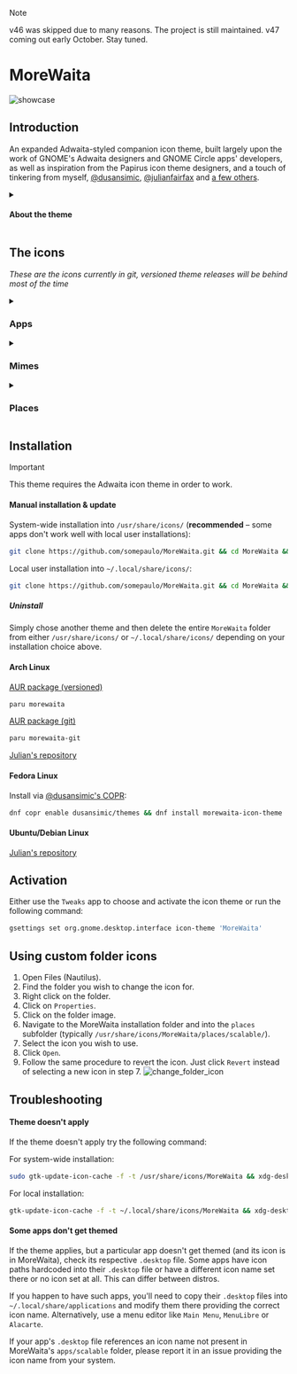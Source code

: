 > [!NOTE]
> v46 was skipped due to many reasons. The project is still maintained. v47 coming out early October. Stay tuned.

# MoreWaita
![showcase](https://repository-images.githubusercontent.com/543632052/3eca878b-6b04-49d9-a5f6-c369569fa610)

## Introduction

An expanded Adwaita-styled companion icon theme, built largely upon the work of GNOME's Adwaita designers and GNOME Circle apps' developers, as well as inspiration from the Papirus icon theme designers, and a touch of tinkering from myself, [@dusansimic](https://github.com/dusansimic), [@julianfairfax](https://github.com/julianfairfax) and [a few others](https://github.com/somepaulo/MoreWaita/graphs/contributors).

<details>
<summary><h4>About the theme</h4></summary>

The purpose of this theme is to provide third-party apps with a consistent look and feel in Gnome Shell.

The goal of MoreWaita is to add to Adwaita, not modify it, and to do roughly what Breeze does for KDE. This theme does not override any Adwaita icons, nor any Gnome Circle apps icons, nor icons that generally fit into the Adwaita paradigm (like Transmission GTK). Currently, this theme is way less all-inclusive than many others, but the aim is to be on par with Papirus some day. However, this is (mostly) a one-man hobby effort, albeit with some greatly appreciated help, so suggestions, requests, PRs and contributions are very welcome. Please read CONTRIBUTING.md before submitting PRs.

For most icons, especially branded ones, the general idea is to stay as close as possible to the original icons – to the point of using them in full – and giving them the distinct Adwaita 'perspective' and general flatness. One thing this theme deviates from is the Gnome colour palette in brand icons – MoreWaita keeps the brand colours.

This theme is built and tested against vanilla Gnome on Arch Linux. If an icon is in the theme, but is not applying to your app, please open an issue and mention the icon name referenced in your app's `.desktop` file.
</details>

## The icons
_These are the icons currently in git, versioned theme releases will be behind most of the time_
<details>
<summary><h3>Apps</h3></summary>
  
![icon](./apps/scalable/abiword.svg) ![icon](./apps/scalable/gnome-aisleriot.svg) ![icon](./apps/scalable/alacritty.svg) ![icon](./apps/scalable/androidstudio.svg) ![icon](./apps/scalable/android-studio-canary.svg) ![icon](./apps/scalable/anydesk.svg) ![icon](./apps/scalable/ardour.svg) ![icon](./apps/scalable/atomix.svg) ![icon](./apps/scalable/audacity.svg) ![icon](./apps/scalable/bitwarden.svg) ![icon](./apps/scalable/bitwig-studio.svg) ![icon](./apps/scalable/bleachbit.svg) ![icon](./apps/scalable/blender.svg) ![icon](./apps/scalable/brave-desktop.svg) ![icon](./apps/scalable/dev.bsnes.bsnes.svg) ![icon](./apps/scalable/btop.svg) ![icon](./apps/scalable/accessories-character-map.svg) ![icon](./apps/scalable/calibre.svg) ![icon](./apps/scalable/calibre-ebook-edit.svg) ![icon](./apps/scalable/calibre-viewer.svg) ![icon](./apps/scalable/carla.svg) ![icon](./apps/scalable/carla-control.svg) ![icon](./apps/scalable/cawbird.svg) ![icon](./apps/scalable/chromium-browser.svg) ![icon](./apps/scalable/clamtk.svg) ![icon](./apps/scalable/com.github.rafostar.Clapper.svg) ![icon](./apps/scalable/CMakeSetup.svg) ![icon](./apps/scalable/codeblocks.svg) ![icon](./apps/scalable/code-oss.svg) ![icon](./apps/scalable/corectrl.svg) ![icon](./apps/scalable/cups.svg) ![icon](./apps/scalable/darktable.svg) ![icon](./apps/scalable/resolve.svg) ![icon](./apps/scalable/dbeaver.svg) ![icon](./apps/scalable/preferences-desktop-theme.svg) ![icon](./apps/scalable/discord.svg) ![icon](./apps/scalable/discord-canary.svg) ![icon](./apps/scalable/org.DolphinEmu.dolphin-emu.svg) ![icon](./apps/scalable/eclipse.svg) ![icon](./apps/scalable/electron.svg) ![icon](./apps/scalable/electrum.svg) ![icon](./apps/scalable/io.element.Element.svg) ![icon](./apps/scalable/enpass.svg) ![icon](./apps/scalable/etcher.svg) ![icon](./apps/scalable/facebook-messenger.svg) ![icon](./apps/scalable/org.fdroid.Repomaker.svg) ![icon](./apps/scalable/figma.svg) ![icon](./apps/scalable/filezilla.svg) ![icon](./apps/scalable/firefox.svg) ![icon](./apps/scalable/firefox-developer-edition.svg) ![icon](./apps/scalable/firewall-config.svg) ![icon](./apps/scalable/fish.svg) ![icon](./apps/scalable/flightgear.svg) ![icon](./apps/scalable/fgcom.svg) ![icon](./apps/scalable/foobar2000.svg) ![icon](./apps/scalable/freac.svg) ![icon](./apps/scalable/freetube.svg) ![icon](./apps/scalable/fuse-emulator.svg) ![icon](./apps/scalable/gda-browser-5.0.svg) ![icon](./apps/scalable/gda-control-center.svg) ![icon](./apps/scalable/geany.svg) ![icon](./apps/scalable/genymotion.svg) ![icon](./apps/scalable/gimp.svg) ![icon](./apps/scalable/github-desktop.svg) ![icon](./apps/scalable/gitkraken.svg) ![icon](./apps/scalable/godot.svg) ![icon](./apps/scalable/google-chrome.svg) ![icon](./apps/scalable/google-earth.svg) ![icon](./apps/scalable/gparted.svg) ![icon](./apps/scalable/gpsd-logo.svg) ![icon](./apps/scalable/grapejuice.svg) ![icon](./apps/scalable/grapejuice-roblox-player.svg) ![icon](./apps/scalable/grapejuice-roblox-studio.svg) ![icon](./apps/scalable/grub-customizer.svg) ![icon](./apps/scalable/gsmartcontrol.svg) ![icon](./apps/scalable/gufw.svg) ![icon](./apps/scalable/fr.handbrake.ghb.svg) ![icon](./apps/scalable/hardinfo.svg) ![icon](./apps/scalable/headlines.svg) ![icon](./apps/scalable/heroic.svg) ![icon](./apps/scalable/hp_logo.svg) ![icon](./apps/scalable/htop.svg) ![icon](./apps/scalable/hwloc.svg) ![icon](./apps/scalable/org.inkscape.Inkscape.svg) ![icon](./apps/scalable/insomnia.svg) ![icon](./apps/scalable/java-openjdk.svg) ![icon](./apps/scalable/jdownloader.svg) ![icon](./apps/scalable/fleet.svg) ![icon](./apps/scalable/intellij.svg) ![icon](./apps/scalable/clion.svg) ![icon](./apps/scalable/datagrip.svg) ![icon](./apps/scalable/dataspell.svg) ![icon](./apps/scalable/goland.svg) ![icon](./apps/scalable/phpstorm.svg) ![icon](./apps/scalable/pycharm.svg) ![icon](./apps/scalable/rider.svg) ![icon](./apps/scalable/rubymine.svg) ![icon](./apps/scalable/webstorm.svg) ![icon](./apps/scalable/jetbrains-toolbox.svg) ![icon](./apps/scalable/josm.svg) ![icon](./apps/scalable/jupyter.svg) ![icon](./apps/scalable/kate.svg) ![icon](./apps/scalable/keepassxc.svg) ![icon](./apps/scalable/kdenlive.svg) ![icon](./apps/scalable/kitty.svg) ![icon](./apps/scalable/kolourpaint.svg) ![icon](./apps/scalable/krita.svg) ![icon](./apps/scalable/kruler.svg) ![icon](./apps/scalable/kvantum.svg) ![icon](./apps/scalable/libreoffice-writer.svg) ![icon](./apps/scalable/libreoffice-calc.svg) ![icon](./apps/scalable/libreoffice-impress.svg) ![icon](./apps/scalable/libreoffice-draw.svg) ![icon](./apps/scalable/libreoffice-math.svg) ![icon](./apps/scalable/libreoffice-base.svg) ![icon](./apps/scalable/libreoffice-chart.svg) ![icon](./apps/scalable/libreoffice-basic.svg) ![icon](./apps/scalable/libreoffice-startcenter.svg) ![icon](./apps/scalable/librewolf.svg) ![icon](./apps/scalable/liferea.svg) ![icon](./apps/scalable/lvim.svg) ![icon](./apps/scalable/mailspring.svg) ![icon](./apps/scalable/mathematica.svg) ![icon](./apps/scalable/mattermost.svg) ![icon](./apps/scalable/mediainfo.svg) ![icon](./apps/scalable/com.tonikelope.MegaBasterd.svg) ![icon](./apps/scalable/net.kuribo64.melonDS.svg) ![icon](./apps/scalable/menulibre.svg) ![icon](./apps/scalable/micro.svg) ![icon](./apps/scalable/microsoft-edge.svg) ![icon](./apps/scalable/minecraft.svg) ![icon](./apps/scalable/mockoon.svg) ![icon](./apps/scalable/monero.svg) ![icon](./apps/scalable/mpv.svg) ![icon](./apps/scalable/mumble.svg) ![icon](./apps/scalable/nvim.svg) ![icon](./apps/scalable/gnome-nettool.svg) ![icon](./apps/scalable/preferences-system-network.svg) ![icon](./apps/scalable/network-wired.svg) ![icon](./apps/scalable/nextcloud.svg) ![icon](./apps/scalable/nufraw.svg) ![icon](./apps/scalable/nvidia.svg) ![icon](./apps/scalable/nvtop.svg) ![icon](./apps/scalable/com.obsproject.Studio.svg) ![icon](./apps/scalable/obsidian.svg) ![icon](./apps/scalable/onetagger.svg) ![icon](./apps/scalable/org.onlyoffice.desktopeditors.svg) ![icon](./apps/scalable/openra-cnc.svg) ![icon](./apps/scalable/openra-d2k.svg) ![icon](./apps/scalable/openra-ra.svg) ![icon](./apps/scalable/opera.svg) ![icon](./apps/scalable/osmscout-server.svg) ![icon](./apps/scalable/pacseek.svg) ![icon](./apps/scalable/pamac.svg) ![icon](./apps/scalable/org.parlatype.Parlatype.svg) ![icon](./apps/scalable/pavucontrol.svg) ![icon](./apps/scalable/pidgin.svg) ![icon](./apps/scalable/net.poedit.Poedit.svg) ![icon](./apps/scalable/popcorntime.svg) ![icon](./apps/scalable/postman.svg) ![icon](./apps/scalable/org.gnome.PowerStats.svg) ![icon](./apps/scalable/prismlauncher.svg) ![icon](./apps/scalable/projectM.svg) ![icon](./apps/scalable/protonmail-bridge.svg) ![icon](./apps/scalable/protonvpn-gui.svg) ![icon](./apps/scalable/pulsar.svg) ![icon](./apps/scalable/pure-maps.svg) ![icon](./apps/scalable/qt5ct.svg) ![icon](./apps/scalable/assistant.svg) ![icon](./apps/scalable/qdbusviewer.svg) ![icon](./apps/scalable/QtProject-designer.svg) ![icon](./apps/scalable/linguist.svg) ![icon](./apps/scalable/qv4l2.svg) ![icon](./apps/scalable/io.github.quodlibet.QuodLibet.svg) ![icon](./apps/scalable/io.github.quodlibet.ExFalso.svg) ![icon](./apps/scalable/qutebrowser.svg) ![icon](./apps/scalable/rawtherapee.svg) ![icon](./apps/scalable/rstudio.svg) ![icon](./apps/scalable/saber.svg) ![icon](./apps/scalable/scrcpy.svg) ![icon](./apps/scalable/guiscrcpy.svg) ![icon](./apps/scalable/scribus.svg) ![icon](./apps/scalable/session-desktop.svg) ![icon](./apps/scalable/setzer.svg) ![icon](./apps/scalable/shotwell.svg) ![icon](./apps/scalable/one.alynx.showmethekey.svg) ![icon](./apps/scalable/signal-desktop.svg) ![icon](./apps/scalable/skypeforlinux.svg) ![icon](./apps/scalable/slack.svg) ![icon](./apps/scalable/system-software-install.svg) ![icon](./apps/scalable/soundconverter.svg) ![icon](./apps/scalable/spek.svg) ![icon](./apps/scalable/spotify.svg) ![icon](./apps/scalable/spyder.svg) ![icon](./apps/scalable/standard-notes.svg) ![icon](./apps/scalable/steam-icon.svg) ![icon](./apps/scalable/stellarium.svg) ![icon](./apps/scalable/stoken-gui.svg) ![icon](./apps/scalable/strawberry.svg) ![icon](./apps/scalable/sublime-merge.svg) ![icon](./apps/scalable/sublime-text.svg) ![icon](./apps/scalable/surfshark.svg) ![icon](./apps/scalable/syncthing-gtk.svg) ![icon](./apps/scalable/teams.svg) ![icon](./apps/scalable/TeamViewer.svg) ![icon](./apps/scalable/telegram.svg) ![icon](./apps/scalable/texstudio.svg) ![icon](./apps/scalable/thunderbird.svg) ![icon](./apps/scalable/todoist.svg) ![icon](./apps/scalable/tor-browser.svg) ![icon](./apps/scalable/unityhub.svg) ![icon](./apps/scalable/unity-editor-icon.svg) ![icon](./apps/scalable/viber.svg) ![icon](./apps/scalable/vim.svg) ![icon](./apps/scalable/virtualbox.svg) ![icon](./apps/scalable/virt-manager.svg) ![icon](./apps/scalable/visual-studio-code.svg) ![icon](./apps/scalable/vivaldi.svg) ![icon](./apps/scalable/vlc.svg) ![icon](./apps/scalable/vmware-workstation.svg) ![icon](./apps/scalable/vscodium.svg) ![icon](./apps/scalable/warpinator.svg) ![icon](./apps/scalable/com.github.eneshecan.WhatsAppForLinux.svg) ![icon](./apps/scalable/windscribe.svg) ![icon](./apps/scalable/xdvi.svg) ![icon](./apps/scalable/xsane.svg) ![icon](./apps/scalable/yandex-browser.svg) ![icon](./apps/scalable/yuzu.svg) ![icon](./apps/scalable/Zoom.svg) ![icon](./apps/scalable/zrythm.svg)
</details>
<details>
<summary><h3>Mimes</h3></summary>
  
![icon](./mimes/scalable/android-package-archive.svg)  ![icon](./mimes/scalable/application-x-iso9600-appimage.svg)  ![icon](./mimes/scalable/application-x-deb.svg)  ![icon](./mimes/scalable/application-vnd.flatpak.svg)  ![icon](./mimes/scalable/application-x-rpm.svg)  ![icon](./mimes/scalable/application-vnd.snap.svg)  ![icon](./mimes/scalable/application-x-cd-image.svg)  ![icon](./mimes/scalable/application-x-java-archive.svg)  ![icon](./mimes/scalable/application-vnd.adobe.aftereffects.project.svg)  ![icon](./mimes/scalable/application-illustrator.svg)  ![icon](./mimes/scalable/application-x-adobe-indesign.svg)  ![icon](./mimes/scalable/application-x-photoshop.svg)  ![icon](./mimes/scalable/application-vnd.adobe.xd.svg)  ![icon](./mimes/scalable/application-x-audacity-project.svg)  ![icon](./mimes/scalable/application-x-bitwig-studio.svg)  ![icon](./mimes/scalable/com.bitwig.BitwigStudio.audio-x.dawproject.svg)  ![icon](./mimes/scalable/text-x-c.svg)  ![icon](./mimes/scalable/text-x-chdr.svg)  ![icon](./mimes/scalable/text-x-cpp.svg)  ![icon](./mimes/scalable/text-x-cpphdr.svg)  ![icon](./mimes/scalable/text-x-csharp.svg)  ![icon](./mimes/scalable/application-vnd.comicbook+zip.svg)  ![icon](./mimes/scalable/text-css.svg)  ![icon](./mimes/scalable/application-epub+zip.svg)  ![icon](./mimes/scalable/text-x-go.svg)  ![icon](./mimes/scalable/application-x-godot-project.svg)  ![icon](./mimes/scalable/application-vnd.iccprofile.svg)  ![icon](./mimes/scalable/text-x-java.svg)  ![icon](./mimes/scalable/text-x-javascript.svg)  ![icon](./mimes/scalable/application-json.svg)  ![icon](./mimes/scalable/text-x-lua.svg)  ![icon](./mimes/scalable/text-x-makefile.svg)  ![icon](./mimes/scalable/application-mathematica.svg)  ![icon](./mimes/scalable/text-x-markdown.svg)  ![icon](./mimes/scalable/text-x-meson.svg)  ![icon](./mimes/scalable/application-x-model.svg)  ![icon](./mimes/scalable/application-octet-stream.svg)  ![icon](./mimes/scalable/oasis-text.svg)  ![icon](./mimes/scalable/oasis-spreadsheet.svg)  ![icon](./mimes/scalable/oasis-presentation.svg)  ![icon](./mimes/scalable/oasis-drawing.svg)  ![icon](./mimes/scalable/oasis-web.svg)  ![icon](./mimes/scalable/oasis-database.svg)  ![icon](./mimes/scalable/oasis-formula.svg)  ![icon](./mimes/scalable/oasis-master-document.svg)  ![icon](./mimes/scalable/oasis-empty.svg)  ![icon](./mimes/scalable/oasis-text-template.svg)  ![icon](./mimes/scalable/oasis-spreadsheet-template.svg)  ![icon](./mimes/scalable/oasis-presentation-template.svg)  ![icon](./mimes/scalable/oasis-drawing-template.svg)  ![icon](./mimes/scalable/oasis-web-template.svg)  ![icon](./mimes/scalable/oasis-database-template.svg)  ![icon](./mimes/scalable/oasis-formula-template.svg)  ![icon](./mimes/scalable/oasis-master-document-template.svg)  ![icon](./mimes/scalable/oasis-empty-template.svg)  ![icon](./mimes/scalable/text-x-patch.svg)  ![icon](./mimes/scalable/application-x-perl.svg)  ![icon](./mimes/scalable/application-pgp-encrypted.svg)  ![icon](./mimes/scalable/application-pgp-keys.svg)  ![icon](./mimes/scalable/application-pgp-signature.svg)  ![icon](./mimes/scalable/application-pkix-cert.svg)  ![icon](./mimes/scalable/application-x-php.svg)  ![icon](./mimes/scalable/application-postscript.svg)  ![icon](./mimes/scalable/text-x-python.svg)  ![icon](./mimes/scalable/application-x-python-bytecode.svg)  ![icon](./mimes/scalable/text-x-r.svg)  ![icon](./mimes/scalable/text-x-r-markdown.svg)  ![icon](./mimes/scalable/text-x-ruby.svg)  ![icon](./mimes/scalable/text-rust.svg)  ![icon](./mimes/scalable/application-vnd.scribus.svg)  ![icon](./mimes/scalable/text-x-script.svg)  ![icon](./mimes/scalable/application-x-subrip.svg)  ![icon](./mimes/scalable/text-x-tex.svg)  ![icon](./mimes/scalable/application-x-theme.svg)  ![icon](./mimes/scalable/application-toml.svg)  ![icon](./mimes/scalable/application-x-bittorrent.svg)  ![icon](./mimes/scalable/text-x-gettext-translation.svg)  ![icon](./mimes/scalable/text-x-gettext-translation-template.svg)  ![icon](./mimes/scalable/application-x-gettext-translation.svg)  ![icon](./mimes/scalable/text-x-typescript.svg)  ![icon](./mimes/scalable/text-x-vala.svg)  ![icon](./mimes/scalable/application-xml.svg)  ![icon](./mimes/scalable/application-x-xopp.svg)  ![icon](./mimes/scalable/application-x-yaml.svg)  ![icon](./mimes/scalable/virtualbox-hdd.svg)  ![icon](./mimes/scalable/virtualbox-ova.svg)  ![icon](./mimes/scalable/virtualbox-ovf.svg)  ![icon](./mimes/scalable/virtualbox-vbox.svg)  ![icon](./mimes/scalable/virtualbox-vbox-extpack.svg)  ![icon](./mimes/scalable/virtualbox-vdi.svg)  ![icon](./mimes/scalable/virtualbox-vhd.svg)  ![icon](./mimes/scalable/virtualbox-vmdk.svg)
</details>
<details>
<summary><h3>Places</h3></summary>

![icon](./places/scalable/folder-arduino.svg) ![icon](./places/scalable/folder-backup.svg) ![icon](./places/scalable/folder-bitwig.svg) ![icon](./places/scalable/folder-books.svg) ![icon](./places/scalable/folder-c.svg) ![icon](./places/scalable/folder-cplusplus.svg) ![icon](./places/scalable/folder-csharp.svg) ![icon](./places/scalable/folder-code.svg) ![icon](./places/scalable/folder-codeberg.svg) ![icon](./places/scalable/folder-dropbox.svg) ![icon](./places/scalable/folder-freecad.svg) ![icon](./places/scalable/folder-games.svg) ![icon](./places/scalable/folder-git.svg) ![icon](./places/scalable/folder-github.svg) ![icon](./places/scalable/folder-gitlab.svg) ![icon](./places/scalable/folder-gnome.svg) ![icon](./places/scalable/folder-go.svg) ![icon](./places/scalable/folder-godot.svg) ![icon](./places/scalable/folder-java.svg) ![icon](./places/scalable/folder-kde.svg) ![icon](./places/scalable/folder-kicad.svg) ![icon](./places/scalable/folder-lua.svg) ![icon](./places/scalable/folder-money.svg) ![icon](./places/scalable/folder-nextcloud.svg) ![icon](./places/scalable/folder-openscad.svg) ![icon](./places/scalable/folder-private.svg) ![icon](./places/scalable/folder-projects.svg) ![icon](./places/scalable/folder-python.svg) ![icon](./places/scalable/folder-r.svg) ![icon](./places/scalable/folder-ruby.svg) ![icon](./places/scalable/folder-rust.svg) ![icon](./places/scalable/folder-syncthing.svg) ![icon](./places/scalable/folder-temp.svg) ![icon](./places/scalable/folder-vala.svg)

###     Legacy Places
![icon](./places/scalable/folder-arduino-legacy.svg) ![icon](./places/scalable/folder-backup-legacy.svg) ![icon](./places/scalable/folder-bitwig-legacy.svg) ![icon](./places/scalable/folder-books-legacy.svg) ![icon](./places/scalable/folder-c-legacy.svg) ![icon](./places/scalable/folder-cplusplus-legacy.svg) ![icon](./places/scalable/folder-csharp-legacy.svg) ![icon](./places/scalable/folder-code-legacy.svg) ![icon](./places/scalable/folder-codeberg-legacy.svg) ![icon](./places/scalable/folder-dropbox-legacy.svg) ![icon](./places/scalable/folder-freecad-legacy.svg) ![icon](./places/scalable/folder-games-legacy.svg) ![icon](./places/scalable/folder-git-legacy.svg) ![icon](./places/scalable/folder-github-legacy.svg) ![icon](./places/scalable/folder-gitlab-legacy.svg) ![icon](./places/scalable/folder-gnome-legacy.svg) ![icon](./places/scalable/folder-go-legacy.svg) ![icon](./places/scalable/folder-godot-legacy.svg) ![icon](./places/scalable/folder-java-legacy.svg) ![icon](./places/scalable/folder-kde-legacy.svg) ![icon](./places/scalable/folder-kicad-legacy.svg) ![icon](./places/scalable/folder-lua-legacy.svg) ![icon](./places/scalable/folder-money-legacy.svg) ![icon](./places/scalable/folder-nextcloud-legacy.svg) ![icon](./places/scalable/folder-openscad-legacy.svg) ![icon](./places/scalable/folder-private-legacy.svg) ![icon](./places/scalable/folder-projects-legacy.svg) ![icon](./places/scalable/folder-python-legacy.svg) ![icon](./places/scalable/folder-r-legacy.svg) ![icon](./places/scalable/folder-ruby-legacy.svg) ![icon](./places/scalable/folder-rust-legacy.svg) ![icon](./places/scalable/folder-syncthing-legacy.svg) ![icon](./places/scalable/folder-temp-legacy.svg) ![icon](./places/scalable/folder-vala-legacy.svg)
</details>

## Installation

> [!IMPORTANT]
> This theme requires the Adwaita icon theme in order to work.

#### Manual installation & update
System-wide installation into `/usr/share/icons/` (**recommended** – some apps don't work well with local user installations):
```sh
git clone https://github.com/somepaulo/MoreWaita.git && cd MoreWaita && sudo ./install.sh
```
Local user installation into `~/.local/share/icons/`:
```sh
git clone https://github.com/somepaulo/MoreWaita.git && cd MoreWaita && ./install.sh
```

##### Uninstall
Simply chose another theme and then delete the entire `MoreWaita` folder from either `/usr/share/icons/` or `~/.local/share/icons/` depending on your installation choice above. 

#### Arch Linux
[AUR package (versioned)](https://aur.archlinux.org/packages/morewaita)
```sh
paru morewaita
```
[AUR package (git)](https://aur.archlinux.org/packages/morewaita-git)
```sh
paru morewaita-git
```
[Julian's repository](https://gitlab.com/julianfairfax/package-repo#how-to-add-repository-for-arch-based-linux-distributions)

#### Fedora Linux
Install via [@dusansimic's COPR](https://copr.fedorainfracloud.org/coprs/dusansimic/themes):
```sh
dnf copr enable dusansimic/themes && dnf install morewaita-icon-theme
```

#### Ubuntu/Debian Linux

[Julian's repository](https://gitlab.com/julianfairfax/package-repo#how-to-add-repository-for-debian-based-linux-distributions)

## Activation
Either use the `Tweaks` app to choose and activate the icon theme or run the following command:

```sh
gsettings set org.gnome.desktop.interface icon-theme 'MoreWaita'
```

## Using custom folder icons
1. Open Files (Nautilus).
2. Find the folder you wish to change the icon for.
3. Right click on the folder.
4. Click on `Properties`.
5. Click on the folder image.
6. Navigate to the MoreWaita installation folder and into the `places` subfolder (typically `/usr/share/icons/MoreWaita/places/scalable/`).
7. Select the icon you wish to use.
8. Click `Open`.
9. Follow the same procedure to revert the icon. Just click `Revert` instead of selecting a new icon in step 7.
![change_folder_icon](https://github.com/somepaulo/MoreWaita/assets/15643750/05e88cbc-3c77-4e1b-a8bd-3e15b84972fa)

## Troubleshooting

#### Theme doesn't apply
If the theme doesn't apply try the following command:

For system-wide installation:
```sh
sudo gtk-update-icon-cache -f -t /usr/share/icons/MoreWaita && xdg-desktop-menu forceupdate
```

For local installation:
```sh
gtk-update-icon-cache -f -t ~/.local/share/icons/MoreWaita && xdg-desktop-menu forceupdate
```

#### Some apps don't get themed
If the theme applies, but a particular app doesn't get themed (and its icon is in MoreWaita), check its respective `.desktop` file. Some apps have icon paths hardcoded into their `.desktop` file or have a different icon name set there or no icon set at all. This can differ between distros.

If you happen to have such apps, you'll need to copy their `.desktop` files into `~/.local/share/applications` and modify them there providing the correct icon name. Alternatively, use a menu editor like `Main Menu`, `MenuLibre` or `Alacarte`.

If your app's `.desktop` file references an icon name not present in MoreWaita's `apps/scalable` folder, please report it in an issue providing the icon name from your system.
